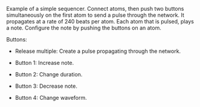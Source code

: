 Example of a simple sequencer. Connect atoms, then push two buttons
simultaneously on the first atom to send a pulse through the network.
It propagates at a rate of 240 beats per atom. Each atom that is
pulsed, plays a note. Configure the note by pushing the buttons on an
atom.

Buttons:

  * Release multiple: Create a pulse propagating through the network.
  
  * Button 1: Increase note.

  * Button 2: Change duration.
  
  * Button 3: Decrease note.
  
  * Button 4: Change waveform.
